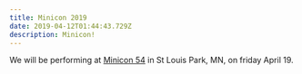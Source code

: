 ```yaml
---
title: Minicon 2019
date: 2019-04-12T01:44:43.729Z
description: Minicon!
---
```

We will be performing at [Minicon 54](https://mnstf.org/minicon54/) in St Louis Park, MN, on friday April 19. 
